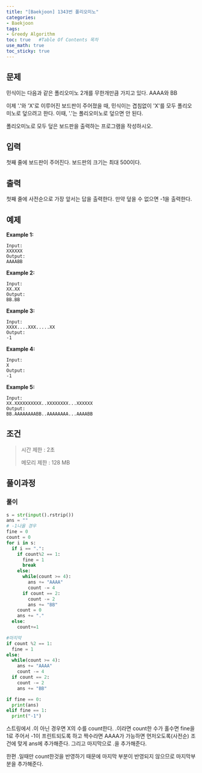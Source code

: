 ```yaml
---
title: "[Baekjoon] 1343번 폴리오미노"
categories: 
- Baekjoon
tags:
- Greedy Algorithm
toc: true   #Table Of Contents 목차 
use_math: true
toc_sticky: true
---
```


## 문제

민식이는 다음과 같은 폴리오미노 2개를 무한개만큼 가지고 있다. AAAA와 BB

이제 '.'와 'X'로 이루어진 보드판이 주어졌을 때, 민식이는 겹침없이 'X'를 모두 폴리오미노로 덮으려고 한다. 이때, '.'는 폴리오미노로 덮으면 안 된다.

폴리오미노로 모두 덮은 보드판을 출력하는 프로그램을 작성하시오.

## 입력

첫째 줄에 보드판이 주어진다. 보드판의 크기는 최대 500이다.

## 출력

첫째 줄에 사전순으로 가장 앞서는 답을 출력한다. 만약 덮을 수 없으면 -1을 출력한다.

## 예제

**Example 1:**

```
Input: 
XXXXXX
Output: 
AAAABB
```

**Example 2:**

```
Input:
XX.XX
Output:
BB.BB
```

**Example 3:**

```
Input:
XXXX....XXX.....XX
Output:
-1
```

**Example 4:**

```
Input:
X
Output:
-1
```

**Example 5:**

```
Input:
XX.XXXXXXXXXX..XXXXXXXX...XXXXXX
Output:
BB.AAAAAAAABB..AAAAAAAA...AAAABB
```

## 조건

> 시간 제한 : 2초
>
> 메모리 제한 : 128 MB

## 풀이과정

### 풀이

```python
s = str(input().rstrip())
ans = ""
# -1나올 경우
fine = 0
count = 0
for i in s:
  if i == ".":
    if count%2 == 1:
      fine = 1
      break
    else:
      while(count >= 4):
        ans += "AAAA"
        count -= 4
      if count == 2:
        count -= 2
        ans += "BB"
    count = 0
    ans += "."
  else:
    count+=1

#마지막
if count %2 == 1:
  fine = 1
else: 
  while(count >= 4):
    ans += "AAAA"
    count -= 4
  if count == 2:
    count -= 2
    ans += "BB"

if fine == 0:
  print(ans)
elif fine == 1:
  print("-1")

```

스트링에서 .이 아닌 경우면 X의 수를 count한다. .이라면 count한 수가 홀수면 fine을 1로 주어서 -1이 프린트되도록 하고 짝수라면 AAAA가 가능하면 먼저오도록(사전순) 조건에 맞게 ans에 추가해준다. 그리고 마지막으로 .을 추가해준다.

한편 .일때만 count한것을 반영하기 때문에 마지막 부분이 반영되지 않으므로 마지막부분을 추가해준다.